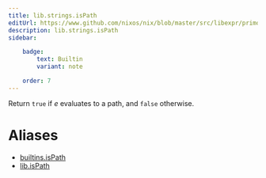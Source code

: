 ```yaml
---
title: lib.strings.isPath
editUrl: https://www.github.com/nixos/nix/blob/master/src/libexpr/primops.cc
description: lib.strings.isPath
sidebar:

    badge:
        text: Builtin
        variant: note

    order: 7
---
```


Return `true` if *e* evaluates to a path, and `false` otherwise.


# Aliases

- [builtins.isPath](/nix-doc-comments/reference/builtins/builtins-ispath)
- [lib.isPath](/nix-doc-comments/reference/lib/lib-ispath)


